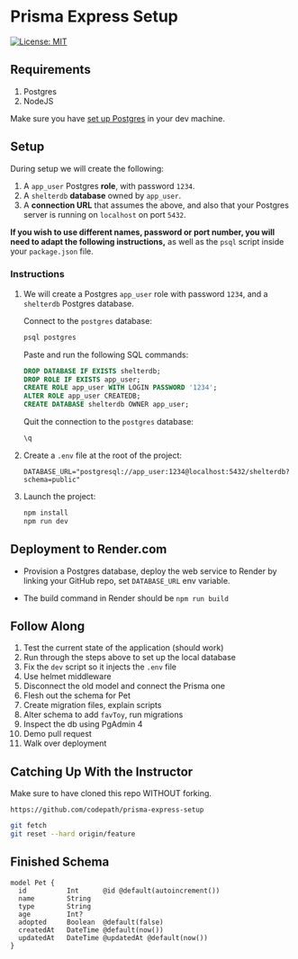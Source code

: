 # Prisma Express Setup

[![License: MIT](https://img.shields.io/badge/License-MIT-yellow.svg)](https://opensource.org/licenses/MIT)

## Requirements

1. Postgres
2. NodeJS

Make sure you have [set up Postgres](https://github.com/codepath/postgres-env-setup-apple) in your dev machine.

## Setup

During setup we will create the following:

1. A `app_user` Postgres **role**, with password `1234`.
2. A `shelterdb` **database** owned by `app_user`.
3. A **connection URL** that assumes the above, and also that your Postgres server is running on `localhost` on port `5432`.

**If you wish to use different names, password or port number, you will need to adapt the following instructions,** as well as the `psql` script inside your `package.json` file.

### Instructions

1. We will create a Postgres `app_user` role with password `1234`, and a `shelterdb` Postgres database.

    Connect to the `postgres` database:

    ```bash
    psql postgres
    ```

    Paste and run the following SQL commands:

    ```sql
    DROP DATABASE IF EXISTS shelterdb;
    DROP ROLE IF EXISTS app_user;
    CREATE ROLE app_user WITH LOGIN PASSWORD '1234';
    ALTER ROLE app_user CREATEDB;
    CREATE DATABASE shelterdb OWNER app_user;
    ```

    Quit the connection to the `postgres` database:

    ```sql
    \q
    ```

2. Create a `.env` file at the root of the project:

    ```text
    DATABASE_URL="postgresql://app_user:1234@localhost:5432/shelterdb?schema=public"
    ```

3. Launch the project:

    ```bash
    npm install
    npm run dev
    ```

## Deployment to Render.com

- Provision a Postgres database, deploy the web service to Render by linking your GitHub repo, set `DATABASE_URL` env variable.

- The build command in Render should be `npm run build`

## Follow Along

1. Test the current state of the application (should work)
2. Run through the steps above to set up the local database
3. Fix the `dev` script so it injects the `.env` file
4. Use helmet middleware
5. Disconnect the old model and connect the Prisma one
6. Flesh out the schema for Pet
7. Create migration files, explain scripts
8. Alter schema to add `favToy`, run migrations
9. Inspect the db using PgAdmin 4
10. Demo pull request
11. Walk over deployment

## Catching Up With the Instructor

Make sure to have cloned this repo  WITHOUT forking.

`https://github.com/codepath/prisma-express-setup`

```bash
git fetch
git reset --hard origin/feature
```

## Finished Schema

```text
model Pet {
  id          Int      @id @default(autoincrement())
  name        String
  type        String
  age         Int?
  adopted     Boolean  @default(false)
  createdAt   DateTime @default(now())
  updatedAt   DateTime @updatedAt @default(now())
}
```

